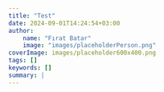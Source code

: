 ```yaml
---
title: "Test"
date: 2024-09-01T14:24:54+03:00
author: 
    name: "Fırat Batar"
    image: "images/placeholderPerson.png"
coverImage: images/placeholder600x400.png
tags: []
keywords: []
summary: |
---
```

